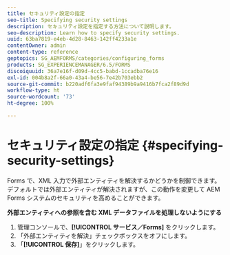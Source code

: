 ```yaml
---
title: セキュリティ設定の指定
seo-title: Specifying security settings
description: セキュリティ設定を指定する方法について説明します。
seo-description: Learn how to specify security settings.
uuid: 63ba7819-e4eb-4d28-8463-142ff4233a1e
contentOwner: admin
content-type: reference
geptopics: SG_AEMFORMS/categories/configuring_forms
products: SG_EXPERIENCEMANAGER/6.5/FORMS
discoiquuid: 36a7e16f-d09d-4cc5-babd-1ccadba76e16
exl-id: 004b8a2f-66a0-43a4-be56-7e42b703ebb2
source-git-commit: b220adf6fa3e9faf94389b9a9416b7fca2f89d9d
workflow-type: ht
source-wordcount: '73'
ht-degree: 100%

---
```


# セキュリティ設定の指定 {#specifying-security-settings}

Forms で、XML 入力で外部エンティティを解決するかどうかを制御できます。デフォルトでは外部エンティティが解決されますが、この動作を変更して AEM Forms システムのセキュリティを高めることができます。

**外部エンティティへの参照を含む XML データファイルを処理しないようにする**

1. 管理コンソールで、**[!UICONTROL サービス／Forms]** をクリックします。
1. 「外部エンティティを解決」チェックボックスをオフにします。
1. 「**[!UICONTROL 保存]**」をクリックします。
